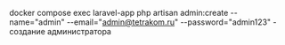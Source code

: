 docker compose exec laravel-app php artisan admin:create --name="admin" --email="admin@tetrakom.ru" --password="admin123" - создание администратора